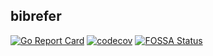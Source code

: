 ## bibrefer

[![Go Report Card](https://goreportcard.com/badge/github.com/stormvirux/bibrefer)](https://goreportcard.com/report/github.com/stormvirux/bibrefer)
[![codecov](https://codecov.io/gh/stormvirux/bibrefer/branch/main/graph/badge.svg?token=RTUOVRM9YU)](https://codecov.io/gh/stormvirux/bibrefer)
[![FOSSA Status](https://app.fossa.com/api/projects/custom%2B32136%2Fgithub.com%2Fstormvirux%2Fbibrefer.svg?type=shield)](https://app.fossa.com/projects/custom%2B32136%2Fgithub.com%2Fstormvirux%2Fbibrefer?ref=badge_shield)
